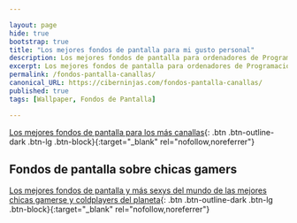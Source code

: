 ```yaml
---

layout: page
hide: true
bootstrap: true
title: "Los mejores fondos de pantalla para mi gusto personal"
description: Los mejores fondos de pantalla para ordenadores de Programación, Desarrollo y Más
excerpt: Los mejores fondos de pantalla para ordenadores de Programación, Desarrollo y Más
permalink: /fondos-pantalla-canallas/
canonical_URL: https://ciberninjas.com/fondos-pantalla-canallas/
published: true
tags: [Wallpaper, Fondos de Pantalla]

---
```


[Los mejores fondos de pantalla para los más canallas](https://kutt.it/wallpaper-macarras){: .btn .btn-outline-dark .btn-lg .btn-block}{:target="_blank" rel="nofollow,noreferrer"}

## Fondos de pantalla sobre chicas gamers

[Los mejores fondos de pantalla y más sexys del mundo de las mejores chicas gamerse y coldplayers del planeta](https://kutt.it/wallpaper-coldplayer-y-gamers){: .btn .btn-outline-dark .btn-lg .btn-block}{:target="_blank" rel="nofollow,noreferrer"}